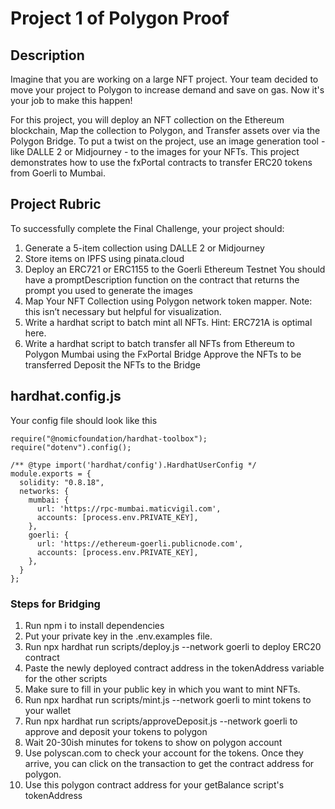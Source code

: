 # Project 1 of Polygon Proof

## Description
Imagine that you are working on a large NFT project. Your team decided to move your project to Polygon to increase demand and save on gas. Now it's your job to make this happen!

For this project, you will deploy an NFT collection on the Ethereum blockchain, Map the collection to Polygon, and Transfer assets over via the Polygon Bridge. To put a twist on the project, use an image generation tool - like DALLE 2 or Midjourney - to the images for your NFTs.
This project demonstrates how to use the fxPortal contracts to transfer ERC20 tokens from Goerli to Mumbai.

## Project Rubric
To successfully complete the Final Challenge, your project should:

1. Generate a 5-item collection using DALLE 2 or Midjourney
2. Store items on IPFS using pinata.cloud
3. Deploy an ERC721 or ERC1155 to the Goerli Ethereum Testnet
   You should have a promptDescription function on the contract that returns the prompt you used to generate the images
4. Map Your NFT Collection using Polygon network token mapper. Note: this isn’t necessary but helpful for visualization.
5. Write a hardhat script to batch mint all NFTs. Hint: ERC721A is optimal here.
6. Write a hardhat script to batch transfer all NFTs from Ethereum to Polygon Mumbai using the FxPortal Bridge
   Approve the NFTs to be transferred
   Deposit the NFTs to the Bridge

## hardhat.config.js 
Your config file should look like this
```
require("@nomicfoundation/hardhat-toolbox");
require("dotenv").config();

/** @type import('hardhat/config').HardhatUserConfig */
module.exports = {
  solidity: "0.8.18",
  networks: {
    mumbai: {
      url: 'https://rpc-mumbai.maticvigil.com',
      accounts: [process.env.PRIVATE_KEY],
    },
    goerli: {
      url: 'https://ethereum-goerli.publicnode.com',
      accounts: [process.env.PRIVATE_KEY],
    },
  }
};
```

### Steps for Bridging

1. Run npm i to install dependencies
2. Put your private key in the .env.examples file.
3. Run npx hardhat run scripts/deploy.js --network goerli to deploy ERC20 contract
4. Paste the newly deployed contract address in the tokenAddress variable for the other scripts
5. Make sure to fill in your public key in which you want to mint NFTs.
6. Run npx hardhat run scripts/mint.js --network goerli to mint tokens to your wallet
7. Run npx hardhat run scripts/approveDeposit.js --network goerli to approve and deposit your tokens to polygon
8. Wait 20-30ish minutes for tokens to show on polygon account
9. Use polyscan.com to check your account for the tokens. Once they arrive, you can click on the transaction to get the contract address for polygon.
10. Use this polygon contract address for your getBalance script's tokenAddress
